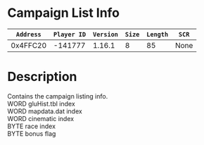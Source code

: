 # Campaign List Info

| `Address` | `Player ID` | `Version` | `Size` | `Length` | `SCR` |
| ---------- | ----------- | --------- | ------ | -------- | ---- |
| 0x4FFC20 | -141777 | 1.16.1 | 8 | 85 | None |

# Description

Contains the campaign listing info.<br>WORD gluHist.tbl index<br>WORD mapdata.dat index<br>WORD cinematic index<br>BYTE race index<br>BYTE bonus flag<br>